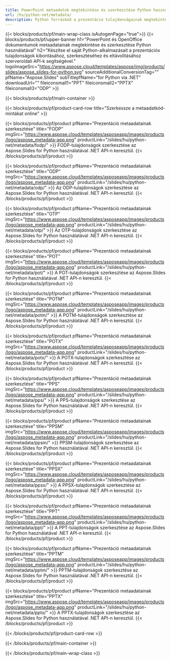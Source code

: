 ```yaml
---
title: PowerPoint metaadatok megtekintése és szerkesztése Python használatával
url: /hu/python-net/metadata/
description: Python forráskód a prezentáció tulajdonságainak megtekintéséhez és szerkesztéséhez
---
```


{{< blocks/products/pf/main-wrap-class isAutogenPage="true">}}
{{< blocks/products/pf/upper-banner h1="PowerPoint és OpenOffice dokumentumok metaadatainak megtekintése és szerkesztése Python használatával" h2="Készítse el saját Python-alkalmazásait a prezentációs tulajdonságok kibontásához, szerkesztéséhez és eltávolításához szerveroldali API-k segítségével." logoImageSrc="https://www.aspose.cloud/templates/aspose/img/products/slides/aspose_slides-for-python.svg" sourceAdditionalConversionTag="" pfName="Aspose.Slides" subTitlepfName="for Python via .NET" downloadUrl="" fileiconsmall1="PPT" fileiconsmall2="PPTX" fileiconsmall3="ODP" >}}

{{< blocks/products/pf/main-container >}}

{{< blocks/products/pf/product-card-row title="Szerkessze a metaadatkód-mintákat online" >}}

{{< blocks/products/pf/product pfName="Prezentáció metaadatainak szerkesztése" title="FODP" imgSrc="https://www.aspose.cloud/templates/asposeapp/images/products/logo/aspose_metadata-app.png" productLink="/slides/hu/python-net/metadata/fodp/" >}}
FODP-tulajdonságok szerkesztése az Aspose.Slides for Python használatával .NET API-n keresztül.
{{< /blocks/products/pf/product >}}

{{< blocks/products/pf/product pfName="Prezentáció metaadatainak szerkesztése" title="ODP" imgSrc="https://www.aspose.cloud/templates/asposeapp/images/products/logo/aspose_metadata-app.png" productLink="/slides/hu/python-net/metadata/odp/" >}}
Az ODP-tulajdonságok szerkesztése az Aspose.Slides for Python használatával .NET API-n keresztül.
{{< /blocks/products/pf/product >}}

{{< blocks/products/pf/product pfName="Prezentáció metaadatainak szerkesztése" title="OTP" imgSrc="https://www.aspose.cloud/templates/asposeapp/images/products/logo/aspose_metadata-app.png" productLink="/slides/hu/python-net/metadata/otp/" >}}
Az OTP-tulajdonságok szerkesztése az Aspose.Slides for Python használatával .NET API-n keresztül.
{{< /blocks/products/pf/product >}}

{{< blocks/products/pf/product pfName="Prezentáció metaadatainak szerkesztése" title="POT" imgSrc="https://www.aspose.cloud/templates/asposeapp/images/products/logo/aspose_metadata-app.png" productLink="/slides/hu/python-net/metadata/pot/" >}}
A POT-tulajdonságok szerkesztése az Aspose.Slides for Python használatával .NET API-n keresztül.
{{< /blocks/products/pf/product >}}

{{< blocks/products/pf/product pfName="Prezentáció metaadatainak szerkesztése" title="POTM" imgSrc="https://www.aspose.cloud/templates/asposeapp/images/products/logo/aspose_metadata-app.png" productLink="/slides/hu/python-net/metadata/potm/" >}}
A POTM-tulajdonságok szerkesztése az Aspose.Slides for Python használatával .NET API-n keresztül.
{{< /blocks/products/pf/product >}}

{{< blocks/products/pf/product pfName="Prezentáció metaadatainak szerkesztése" title="POTX" imgSrc="https://www.aspose.cloud/templates/asposeapp/images/products/logo/aspose_metadata-app.png" productLink="/slides/hu/python-net/metadata/potx/" >}}
A POTX-tulajdonságok szerkesztése az Aspose.Slides for Python használatával .NET API-n keresztül.
{{< /blocks/products/pf/product >}}

{{< blocks/products/pf/product pfName="Prezentáció metaadatainak szerkesztése" title="PPS" imgSrc="https://www.aspose.cloud/templates/asposeapp/images/products/logo/aspose_metadata-app.png" productLink="/slides/hu/python-net/metadata/pps/" >}}
A PPS-tulajdonságok szerkesztése az Aspose.Slides for Python használatával .NET API-n keresztül.
{{< /blocks/products/pf/product >}}

{{< blocks/products/pf/product pfName="Prezentáció metaadatainak szerkesztése" title="PPSM" imgSrc="https://www.aspose.cloud/templates/asposeapp/images/products/logo/aspose_metadata-app.png" productLink="/slides/hu/python-net/metadata/ppsm/" >}}
PPSM-tulajdonságok szerkesztése az Aspose.Slides for Python használatával .NET API-n keresztül.
{{< /blocks/products/pf/product >}}

{{< blocks/products/pf/product pfName="Prezentáció metaadatainak szerkesztése" title="PPSX" imgSrc="https://www.aspose.cloud/templates/asposeapp/images/products/logo/aspose_metadata-app.png" productLink="/slides/hu/python-net/metadata/ppsx/" >}}
A PPSX-tulajdonságok szerkesztése az Aspose.Slides for Python használatával .NET API-n keresztül.
{{< /blocks/products/pf/product >}}

{{< blocks/products/pf/product pfName="Prezentáció metaadatainak szerkesztése" title="PPT" imgSrc="https://www.aspose.cloud/templates/asposeapp/images/products/logo/aspose_metadata-app.png" productLink="/slides/hu/python-net/metadata/ppt/" >}}
A PPT-tulajdonságok szerkesztése az Aspose.Slides for Python használatával .NET API-n keresztül.
{{< /blocks/products/pf/product >}}

{{< blocks/products/pf/product pfName="Prezentáció metaadatainak szerkesztése" title="PPTM" imgSrc="https://www.aspose.cloud/templates/asposeapp/images/products/logo/aspose_metadata-app.png" productLink="/slides/hu/python-net/metadata/pptm/" >}}
PPTM-tulajdonságok szerkesztése az Aspose.Slides for Python használatával .NET API-n keresztül.
{{< /blocks/products/pf/product >}}

{{< blocks/products/pf/product pfName="Prezentáció metaadatainak szerkesztése" title="PPTX" imgSrc="https://www.aspose.cloud/templates/asposeapp/images/products/logo/aspose_metadata-app.png" productLink="/slides/hu/python-net/metadata/pptx/" >}}
A PPTX-tulajdonságok szerkesztése az Aspose.Slides for Python használatával .NET API-n keresztül.
{{< /blocks/products/pf/product >}}



{{< /blocks/products/pf/product-card-row >}}

{{< /blocks/products/pf/main-container >}}
    
{{< /blocks/products/pf/main-wrap-class >}}
